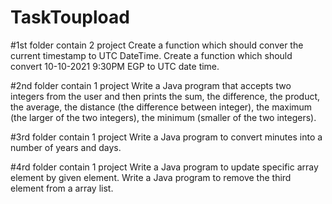 # TaskToupload

#1st folder contain 2 project
Create a function which should conver the current timestamp to UTC DateTime.
Create a function which should convert  10-10-2021 9:30PM EGP to UTC date time.

#2nd folder contain 1 project
Write a Java program that accepts two integers from the user and 
then prints the sum, the difference, the product, the average, the distance (the difference between integer), 
the maximum (the larger of the two integers), the minimum (smaller of the two integers).


#3rd folder contain 1 project
Write a Java program to convert minutes into a number of years and days.


#4rd folder contain 1 project
Write a Java program to update specific array element by given element.
Write a Java program to remove the third element from a array list.
